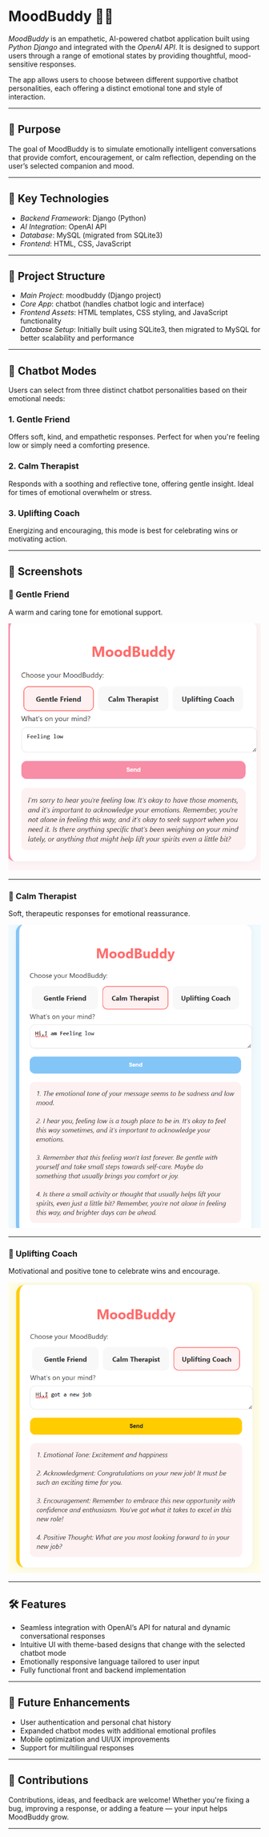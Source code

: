 # MoodBuddy 🧠💬

*MoodBuddy* is an empathetic, AI-powered chatbot application built using *Python Django* and integrated with the *OpenAI API*. It is designed to support users through a range of emotional states by providing thoughtful, mood-sensitive responses.

The app allows users to choose between different supportive chatbot personalities, each offering a distinct emotional tone and style of interaction.

---

## 🎯 Purpose

The goal of MoodBuddy is to simulate emotionally intelligent conversations that provide comfort, encouragement, or calm reflection, depending on the user’s selected companion and mood.

---

## 🧠 Key Technologies

* *Backend Framework*: Django (Python)
* *AI Integration*: OpenAI API
* *Database*: MySQL (migrated from SQLite3)
* *Frontend*: HTML, CSS, JavaScript

---

## 🧩 Project Structure

* *Main Project*: moodbuddy (Django project)
* *Core App*: chatbot (handles chatbot logic and interface)
* *Frontend Assets*: HTML templates, CSS styling, and JavaScript functionality
* *Database Setup*: Initially built using SQLite3, then migrated to MySQL for better scalability and performance

---

## 💬 Chatbot Modes

Users can select from three distinct chatbot personalities based on their emotional needs:

### 1. Gentle Friend

Offers soft, kind, and empathetic responses. Perfect for when you're feeling low or simply need a comforting presence.

### 2. Calm Therapist

Responds with a soothing and reflective tone, offering gentle insight. Ideal for times of emotional overwhelm or stress.

### 3. Uplifting Coach

Energizing and encouraging, this mode is best for celebrating wins or motivating action.

---

## 📸 Screenshots

### 🩷 Gentle Friend

A warm and caring tone for emotional support.

![Gentle Friend Screenshot](https://github.com/Jiyamohod/Mood-Buddy-Project-with-Open-AI/blob/main/1.Gentle%20friend%20screen.png)

---

### 💙 Calm Therapist

Soft, therapeutic responses for emotional reassurance.

![Calm Therapist Screenshot](https://github.com/Jiyamohod/Mood-Buddy-Project-with-Open-AI/blob/main/2.%20Calm%20therapist%20screen.png)

---

### 💛 Uplifting Coach

Motivational and positive tone to celebrate wins and encourage.

![Uplifting Coach Screenshot (Part 1)](https://github.com/Jiyamohod/Mood-Buddy-Project-with-Open-AI/blob/main/3.Uplifting%20coach%20screen.png)


---

## 🛠 Features

* Seamless integration with OpenAI’s API for natural and dynamic conversational responses
* Intuitive UI with theme-based designs that change with the selected chatbot mode
* Emotionally responsive language tailored to user input
* Fully functional front and backend implementation

---

## 🚀 Future Enhancements

* User authentication and personal chat history
* Expanded chatbot modes with additional emotional profiles
* Mobile optimization and UI/UX improvements
* Support for multilingual responses

---

## 🙌 Contributions

Contributions, ideas, and feedback are welcome! Whether you're fixing a bug, improving a response, or adding a feature — your input helps MoodBuddy grow.

---
